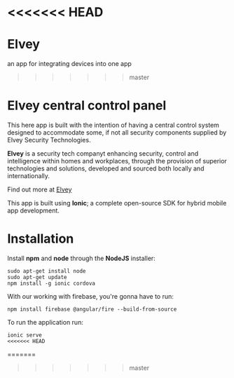 <<<<<<< HEAD
=======
# Elvey
an app for integrating devices into one app
>>>>>>> master
# Elvey central control panel

This here app is built with the intention of having a central control system designed to accommodate some, if not all security components supplied by Elvey Security Technologies.

**Elvey** is a security tech companyt enhancing security, control and intelligence within homes and workplaces, through the provision of superior technologies and solutions, developed and sourced both locally and internationally.

Find out more at [Elvey](http://www.elvey.co.za)

This app is built using **Ionic**; a complete open-source SDK for hybrid mobile app development.

# Installation

Install **npm** and **node** through the **NodeJS** installer:
  ```
  sudo apt-get install node
  sudo apt-get update
  npm install -g ionic cordova
  ```
With our working with firebase, you're gonna have to run:
  ```
  npm install firebase @angular/fire --build-from-source
  ```
To run the application run:
  ```
  ionic serve
<<<<<<< HEAD
  ```
=======
>>>>>>> master
